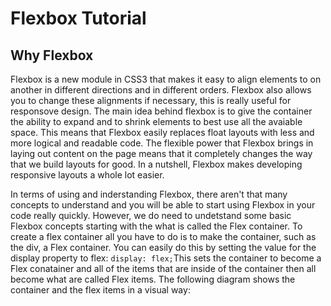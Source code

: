 # Flexbox Tutorial 

## Why Flexbox

Flexbox is a new module in CSS3 that makes it easy to align elements to on another in different directions and in different orders. Flexbox also allows you to change these alignments if necessary, this is really useful for responsove design. The main idea behind flexbox is to give the container the ability to expand and to shrink elements to best use all the avaiable space. This means that Flexbox easily replaces float layouts with less and more logical and readable code. The flexible power that Flexbox brings in laying out content on the page means that it completely changes the way that we build layouts for good. In a nutshell, Flexbox makes developing responsive layouts a whole lot easier. 

In terms of using and inderstanding Flexbox, there aren't that many concepts to understand and you will be able to start using Flexbox in your code really quickly. However, we do need to undetstand some basic Flexbox concepts starting with the what is called the Flex container. To create a flex container all you have to do is to make the container, such as the div, a Flex container. You can easily do this by setting the value for the display property to flex: `display: flex;`This sets the container to become a Flex conatainer and all of the items that are inside of the container then all become what are called Flex items. The following diagram shows the container and the flex items in a visual way: 




